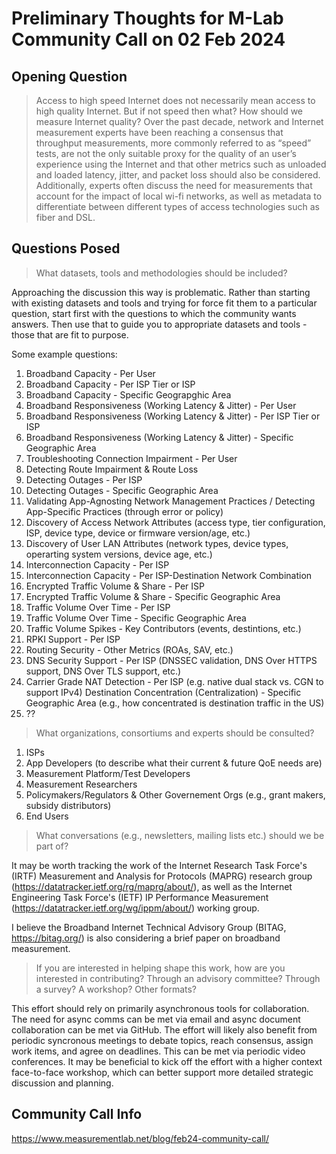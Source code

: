 # Preliminary Thoughts for M-Lab Community Call on 02 Feb 2024

## Opening Question
> Access to high speed Internet does not necessarily mean access to high quality Internet. But if not speed then what? How should we measure Internet quality?
> Over the past decade, network and Internet measurement experts have been reaching a consensus that throughput measurements, more commonly referred to as “speed” tests, are not the only suitable proxy for the quality of an user’s experience using the Internet and that other metrics such as unloaded and loaded latency, jitter, and packet loss should also be considered. Additionally, experts often discuss the need for measurements that account for the impact of local wi-fi networks, as well as metadata to differentiate between different types of access technologies such as fiber and DSL. 

## Questions Posed
> What datasets, tools and methodologies should be included?

Approaching the discussion this way is problematic. Rather than starting with existing datasets and tools and trying for force fit them to a particular question, start first with the questions to which the community wants answers. Then use that to guide you to appropriate datasets and tools - those that are fit to purpose. 

Some example questions:
1. Broadband Capacity - Per User
2. Broadband Capacity - Per ISP Tier or ISP
3. Broadband Capacity - Specific Geograpghic Area
4. Broadband Responsiveness (Working Latency & Jitter) - Per User
5. Broadband Responsiveness (Working Latency & Jitter) - Per ISP Tier or ISP
6. Broadband Responsiveness (Working Latency & Jitter) - Specific Geographic Area
7. Troubleshooting Connection Impairment - Per User
8. Detecting Route Impairment & Route Loss
9. Detecting Outages - Per ISP
10. Detecting Outages - Specific Geographic Area
11. Validating App-Agnosting Network Management Practices / Detecting App-Specific Practices (through error or policy)
12. Discovery of Access Network Attributes (access type, tier configuration, ISP, device type, device or firmware version/age, etc.)
13. Discovery of User LAN Attributes (network types, device types, operarting system versions, device age, etc.)
14. Interconnection Capacity - Per ISP
15. Interconnection Capacity - Per ISP-Destination Network Combination
16. Encrypted Traffic Volume & Share - Per ISP
17. Encrypted Traffic Volume & Share - Specific Geographic Area
18. Traffic Volume Over Time - Per ISP
19. Traffic Volume Over Time - Specific Geographic Area
20. Traffic Volume Spikes - Key Contributors (events, destintions, etc.)
21. RPKI Support - Per ISP
22. Routing Security - Other Metrics (ROAs, SAV, etc.)
23. DNS Security Support - Per ISP (DNSSEC validation, DNS Over HTTPS support, DNS Over TLS support, etc.)
24. Carrier Grade NAT Detection - Per ISP (e.g. native dual stack vs. CGN to support IPv4)
    Destination Concentration (Centralization) - Specific Geographic Area (e.g., how concentrated is destination traffic in the US)
25. ??


> What organizations, consortiums and experts should be consulted?

1. ISPs
2. App Developers (to describe what their current & future QoE needs are)
3. Measurement Platform/Test Developers
4. Measurement Researchers
5. Policymakers/Regulators & Other Governement Orgs (e.g., grant makers, subsidy distributors)
6. End Users

> What conversations (e.g., newsletters, mailing lists etc.) should we be part of?

It may be worth tracking the work of the Internet Research Task Force's (IRTF) Measurement and Analysis for Protocols (MAPRG) research group (https://datatracker.ietf.org/rg/maprg/about/), as well as the Internet Engineering Task Force's (IETF) IP Performance Measurement (https://datatracker.ietf.org/wg/ippm/about/) working group. 

I believe the Broadband Internet Technical Advisory Group (BITAG, https://bitag.org/) is also considering a brief paper on broadband measurement. 
 
> If you are interested in helping shape this work, how are you interested in contributing? Through an advisory committee? Through a survey? A workshop? Other formats?

This effort should rely on primarily asynchronous tools for collaboration. The need for async comms can be met via email and async document collaboration can be met via GitHub. The effort will likely also benefit from periodic syncronous meetings to debate topics, reach consensus, assign work items, and agree on deadlines. This can be met via periodic video conferences. It may be beneficial to kick off the effort with a higher context face-to-face workshop, which can better support more detailed strategic discussion and planning. 

## Community Call Info
https://www.measurementlab.net/blog/feb24-community-call/
